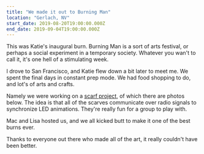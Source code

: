```yaml
---
title: "We made it out to Burning Man"
location: "Gerlach, NV"
start_date: 2019-08-20T19:00:00.000Z
end_date: 2019-09-04T19:00:00.000Z
---
```


This was Katie's inaugural burn. Burning Man is a sort of arts festival, or perhaps a social experiment in a temporary society. Whatever you wan't to call it, it's one hell of a stimulating week.

I drove to San Francisco, and Katie flew down a bit later to meet me. We spent the final days in constant prep mode. We had food shopping to do, and lot's of arts and crafts.

Namely we were working on a [scarf project](https://github.com/counterbeing/liteswarm), of which there are photos below. The idea is that all of the scarves communicate over radio signals to synchronize LED animations. They're really fun for a group to play with.

Mac and Lisa hosted us, and we all kicked butt to make it one of the best burns ever.

Thanks to everyone out there who made all of the art, it really couldn't have been better.
